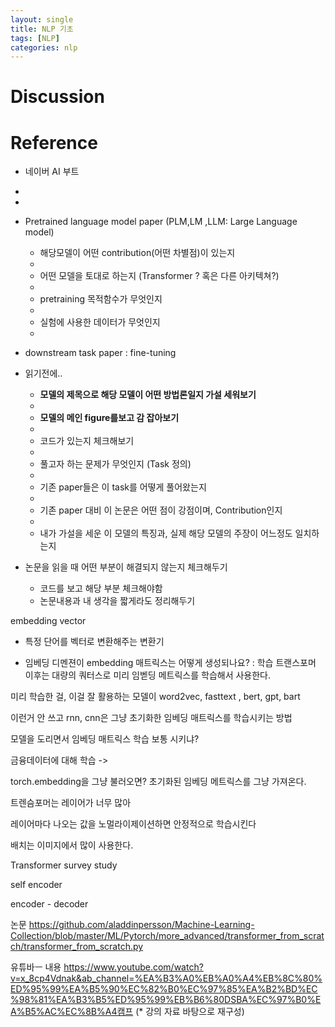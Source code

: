 ```yaml
---
layout: single
title: NLP 기초
tags: [NLP]
categories: nlp
---
```


# Discussion


# Reference
- 네이버 AI 부트
- 
- 

- Pretrained language model paper (PLM,LM ,LLM: Large Language model)
    - 해당모델이 어떤 contribution(어떤 차별점)이 있는지
    - 
    - 어떤 모델을 토대로 하는지 (Transformer ? 혹은 다른 아키텍쳐?)
    - 
    - pretraining 목적함수가 무엇인지
    - 
    - 실험에 사용한 데이터가 무엇인지
    - 
- downstream task paper : fine-tuning
- 읽기전에..
    - **모델의 제목으로 해당 모델이 어떤 방법론일지 가설 세워보기**
    - 
    - **모델의 메인 figure를보고 감 잡아보기**
    - 
    - 코드가 있는지 체크해보기
    - 
    - 풀고자 하는 문제가 무엇인지 (Task 정의)
    - 
    - 기존 paper들은 이 task를 어떻게 풀어왔는지
    - 
    - 기존 paper 대비 이 논문은 어떤 점이 강점이며, Contribution인지
    - 
    - 내가 가설을 세운 이 모델의 특징과, 실제 해당 모델의 주장이 어느정도 일치하는지
- 논문을 읽을 때 어떤 부분이 해결되지 않는지 체크해두기
    - 코드를 보고 해당 부분 체크해야함
    - 논문내용과 내 생각을 짧게라도 정리해두기


embedding vector
- 특정 단어를 벡터로 변환해주는 변환기

- 임베딩 디멘젼이 
embedding 매트릭스는 어떻게 생성되나요? 
: 학습 
트랜스포머 이후는 대량의 쿼터스로 미리 임벧딩 메트릭스를 학습해서
사용한다.

미리 학습한 걸, 이걸 잘 활용하는 모델이 word2vec, fasttext , bert, gpt, bart

이런거 안 쓰고
rnn, cnn은 그냥 초기화한 임베딩 매트릭스를 학습시키는 방법

모델을 도리면서 임베딩 매트릭스 학습 보통 시키냐?

금융데이터에 대해 학습 -> 

torch.embedding을 그냥 불러오면?
초기화된 임베딩 메트릭스를 그냥 가져온다.

트렌슴포머는 레이어가 너무 많아

레이어마다 나오는 값을 노멀라이제이션하면 안정적으로 학습시킨다

배치는 이미지에서 많이 사용한다.

Transformer survey study

self encoder 

encoder - decoder 

논문 
https://github.com/aladdinpersson/Machine-Learning-Collection/blob/master/ML/Pytorch/more_advanced/transformer_from_scratch/transformer_from_scratch.py

유튜바ㅡ 내용
https://www.youtube.com/watch?v=x_8cp4Vdnak&ab_channel=%EA%B3%A0%EB%A0%A4%EB%8C%80%ED%95%99%EA%B5%90%EC%82%B0%EC%97%85%EA%B2%BD%EC%98%81%EA%B3%B5%ED%95%99%EB%B6%80DSBA%EC%97%B0%EA%B5%AC%EC%8B%A4캠프 (* 강의 자료 바탕으로 재구성)